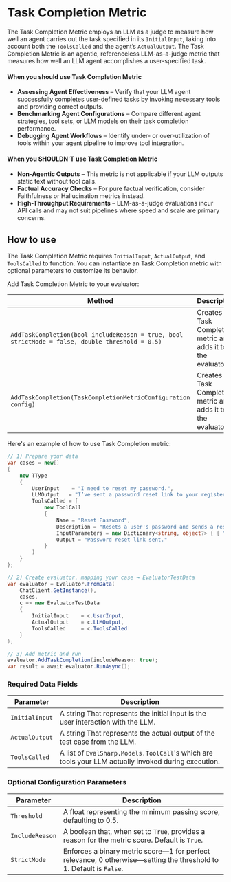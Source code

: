 # Task Completion Metric

The Task Completion Metric employs an LLM as a judge to measure how well an agent carries out the task specified in its `InitialInput`, taking into account both the `ToolsCalled` and the agent’s `ActualOutput`. The Task Completion Metric is an agentic, referenceless LLM-as-a-judge metric that measures how well an LLM agent accomplishes a user-specified task.

#### When you should use Task Completion Metric

- **Assessing Agent Effectiveness** – Verify that your LLM agent successfully completes user-defined tasks by invoking necessary tools and providing correct outputs.
- **Benchmarking Agent Configurations** – Compare different agent strategies, tool sets, or LLM models on their task completion performance.
- **Debugging Agent Workflows** – Identify under- or over-utilization of tools within your agent pipeline to improve tool integration.

#### When you SHOULDN'T use Task Completion Metric

- **Non-Agentic Outputs** – This metric is not applicable if your LLM outputs static text without tool calls.
- **Factual Accuracy Checks** – For pure factual verification, consider Faithfulness or Hallucination metrics instead.
- **High-Throughput Requirements** – LLM-as-a-judge evaluations incur API calls and may not suit pipelines where speed and scale are primary concerns.

## How to use

The Task Completion Metric requires `InitialInput`, `ActualOutput`, and `ToolsCalled` to function. You can instantiate an Task Completion metric with optional parameters to customize its behavior.

Add Task Completion Metric to your evaluator:

| Method                                                                                          | Description                                                      |
| ----------------------------------------------------------------------------------------------- | ---------------------------------------------------------------- |
| `AddTaskCompletion(bool includeReason = true, bool strictMode = false, double threshold = 0.5)` | Creates the Task Completion metric and adds it to the evaluator. |
| `AddTaskCompletion(TaskCompletionMetricConfiguration config)`                                   | Creates the Task Completion metric and adds it to the evaluator. |

Here's an example of how to use Task Completion metric:

```csharp
// 1) Prepare your data
var cases = new[]
{
    new TType
    {
        UserInput    = "I need to reset my password.",
        LLMOutput   = "I’ve sent a password reset link to your registered email.",
        ToolsCalled = [
            new ToolCall
            {
                Name = "Reset Password",
                Description = "Resets a user's password and sends a reset link.",
                InputParameters = new Dictionary<string, object?> { { "user_request", "reset password" } },
                Output = "Password reset link sent."
            }
        ]
    }
};

// 2) Create evaluator, mapping your case → EvaluatorTestData
var evaluator = Evaluator.FromData(
    ChatClient.GetInstance(),
    cases,
    c => new EvaluatorTestData
    {
        InitialInput    = c.UserInput,
        ActualOutput    = c.LLMOutput,
        ToolsCalled     = c.ToolsCalled
    }
);

// 3) Add metric and run
evaluator.AddTaskCompletion(includeReason: true);
var result = await evaluator.RunAsync();
```

### Required Data Fields

| Parameter      | Description                                                                                             |
| -------------- | ------------------------------------------------------------------------------------------------------- |
| `InitialInput` | A string That represents the initial input is the user interaction with the LLM.                        |
| `ActualOutput` | A string That represents the actual output of the test case from the LLM.                               |
| `ToolsCalled`  | A list of `EvalSharp.Models.ToolCall`'s which are tools your LLM actually invoked during execution. |

### Optional Configuration Parameters

| Parameter       | Description                                                                                                         |
| --------------- | ------------------------------------------------------------------------------------------------------------------- |
| `Threshold`     | A float representing the minimum passing score, defaulting to 0.5.                                                  |
| `IncludeReason` | A boolean that, when set to `True`, provides a reason for the metric score. Default is `True`.                      |
| `StrictMode`    | Enforces a binary metric score—1 for perfect relevance, 0 otherwise—setting the threshold to 1. Default is `False`. |
